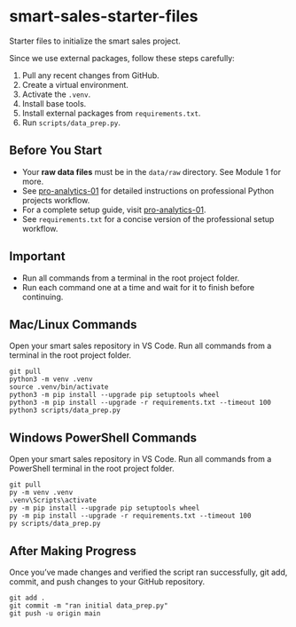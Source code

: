 # smart-sales-starter-files

Starter files to initialize the smart sales project.

Since we use external packages, follow these steps carefully:

1. Pull any recent changes from GitHub.
2. Create a virtual environment.
3. Activate the `.venv`.
4. Install base tools.
5. Install external packages from `requirements.txt`.
6. Run `scripts/data_prep.py`.

## Before You Start

- Your **raw data files** must be in the `data/raw` directory. See Module 1 for more.
- See [pro-analytics-01](https://github.com/denisecase/pro-analytics-01) for detailed instructions on professional Python projects workflow.
- For a complete setup guide, visit [pro-analytics-01](https://github.com/denisecase/pro-analytics-01).
- See `requirements.txt` for a concise version of the professional setup workflow.

## Important 

- Run all commands from a terminal in the root project folder. 
- Run each command one at a time and wait for it to finish before continuing. 

## Mac/Linux Commands

Open your smart sales repository in VS Code. 
Run all commands from a terminal in the root project folder. 

```shell
git pull
python3 -m venv .venv
source .venv/bin/activate
python3 -m pip install --upgrade pip setuptools wheel
python3 -m pip install --upgrade -r requirements.txt --timeout 100
python3 scripts/data_prep.py
```


## Windows PowerShell Commands

Open your smart sales repository in VS Code. 
Run all commands from a PowerShell terminal in the root project folder.

```shell
git pull
py -m venv .venv
.venv\Scripts\activate
py -m pip install --upgrade pip setuptools wheel
py -m pip install --upgrade -r requirements.txt --timeout 100
py scripts/data_prep.py
```


## After Making Progress

Once you’ve made changes and verified the script ran successfully, 
git add, commit, and push changes to your GitHub repository.

```shell
git add .
git commit -m "ran initial data_prep.py"
git push -u origin main
```
